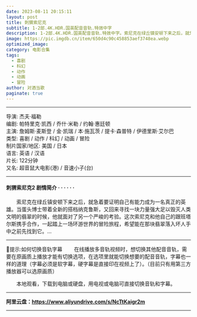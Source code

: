 ```yaml
---
date: 2023-08-11 20:15:11
layout: post
title: 刺猬索尼克
subtitle: 1-2部.4K.HDR.国英配音音轨.特效中字
description: 1-2部.4K.HDR.国英配音音轨.特效中字。索尼克在绿丘镇安顿下来之后，就急着要证明自己有能力成为一名真正的英雄。当蛋头博士带着全新的搭档纳克鲁斯，又回来寻找一块力量强大足以毁灭人类文明的翡翠的时候，他就面对了另一个严峻的考验......
image: https://pic.imgdb.cn/item/650d4c90c458853aef3748ea.webp
optimized_image: 
category: 电影合集
tags:
  - 喜剧
  - 科幻
  - 动作
  - 动画
  - 冒险
author: 对酒当歌
paginate: true
---
```


---

导演: 杰夫·福勒  
编剧: 帕特里克·凯西 / 乔什·米勒 / 约翰·惠廷顿  
主演: 詹姆斯·麦斯登 / 金·凯瑞 / 本·施瓦茨 / 提卡·森普特 / 伊德里斯·艾尔巴  
类型: 喜剧 / 动作 / 科幻 / 动画 / 冒险  
制片国家/地区: 美国 / 日本  
语言: 英语 / 汉语  
片长: 122分钟  
又名: 超音鼠大电影(港) / 音速小子(台)  

---

#### 刺猬索尼克2  剧情简介 · · · · · ·

　　索尼克在绿丘镇安顿下来之后，就急着要证明自己有能力成为一名真正的英雄。当蛋头博士带着全新的搭档纳克鲁斯，又回来寻找一块力量强大足以毁灭人类文明的翡翠的时候，他就面对了另一个严峻的考验。这次索尼克和他自己的跟班塔尔斯携手合作，一起踏上一场环游世界的冒险旅程，希望能在那块翡翠落入坏人手中之前先找到它。...

---

🔔提示:如何切换音轨字幕
　　在线播放多音轨视频时，想切换其他配音音轨，需要在原画质上播放才能有切换选项，在选项里就能切换想要的配音音轨，字幕也一样的道理（字幕必须是软字幕，硬字幕是直接印在视频上了）。（目前只有用第三方播放器可以选原画质）

　　本地观看，下载到电脑或硬盘，用电视或电脑可直接切换音轨和字幕。

---

**阿里云盘：<https://www.aliyundrive.com/s/NcTtKaigr2m>**

---
